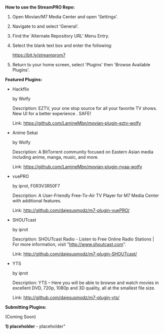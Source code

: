 **How to use the StreamPRO Repo:**

1) Open Movian/M7 Media Center and open 'Settings'.

2) Navigate to and select 'General'.

3) Find the 'Alternate Repository URL' Menu Entry.

4) Select the blank text box and enter the following:

    https://bit.ly/streamprom7

5) Return to your home screen, select 'Plugins' then 'Browse Available Plugins'.


**Featured Plugins:**

* Hackflix

    by Wolfy

    Description: EZTV, your one stop source for all your favorite TV shows. New UI for a better experience . SAFE!

    Link: https://github.com/LamineMbn/movian-plugin-eztv-wolfy


* Anime Sekai

    by Wolfy

    Description: A BitTorrent community focused on Eastern Asian media including anime, manga, music, and more.

    Link: https://github.com/LamineMbn/movian-plugin-nyaa-wolfy


* vuePRO

    by iprot, F0R3V3R50F7

    Description: A User-Friendly Free-To-Air TV Player for M7 Media Center with additional features.

    Link: http://github.com/dajesusmodz/m7-plugin-vuePRO/


* SHOUTcast

    by iprot

    Description: SHOUTcast Radio - Listen to Free Online Radio Stations | For more information, visit "http://www.shoutcast.com".

    Link: http://github.com/dajesusmodz/m7-plugin-SHOUTcast/


* YTS

    by iprot

    Description: YTS – Here you will be able to browse and watch movies in excellent DVD, 720p, 1080p and 3D quality, all at the smallest file size.

    Link: http://github.com/dajesusmodz/m7-plugin-yts/


**Submitting Plugins:**

(Coming Soon)

**1) placeholder** - placeholder"


